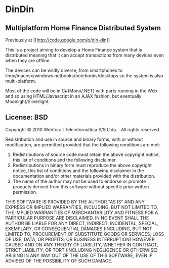 # DinDin
## Multiplatform Home Finance Distributed System

Previously at [[http://code.google.com/p/din-din]]

This is a project aiming to develop a Home Finance system that is distributed meaning that it can accept transactions from many devices even when they are offline.

The devices can be wildly diverse, from smartphones to linux/macosx/windows netbooks/notebooks/desktops so the system is also multi-platform.

Most of the code will be in C#(Mono/.NET) with parts running in the Web and so using HTML/Javascript in an AJAX fashion, but eventually Moonlight/Silverlight.

## License: BSD

Copyright &copy; 2010 Webforall Teleinform&aacute;tica S/S Ltda. . All rights reserved.

Redistribution and use in source and binary forms, with or without
modification, are permitted provided that the following conditions
are met:

1. Redistributions of source code must retain the above copyright
   notice, this list of conditions and the following disclaimer.
2. Redistributions in binary form must reproduce the above copyright
   notice, this list of conditions and the following disclaimer in the
   documentation and/or other materials provided with the distribution.
3. The name of the author may not be used to endorse or promote products
   derived from this software without specific prior written permission.

THIS SOFTWARE IS PROVIDED BY THE AUTHOR "AS IS" AND ANY EXPRESS OR
IMPLIED WARRANTIES, INCLUDING, BUT NOT LIMITED TO, THE IMPLIED WARRANTIES
OF MERCHANTABILITY AND FITNESS FOR A PARTICULAR PURPOSE ARE DISCLAIMED.
IN NO EVENT SHALL THE AUTHOR BE LIABLE FOR ANY DIRECT, INDIRECT,
INCIDENTAL, SPECIAL, EXEMPLARY, OR CONSEQUENTIAL DAMAGES (INCLUDING, BUT
NOT LIMITED TO, PROCUREMENT OF SUBSTITUTE GOODS OR SERVICES; LOSS OF USE,
DATA, OR PROFITS; OR BUSINESS INTERRUPTION) HOWEVER CAUSED AND ON ANY
THEORY OF LIABILITY, WHETHER IN CONTRACT, STRICT LIABILITY, OR TORT
(INCLUDING NEGLIGENCE OR OTHERWISE) ARISING IN ANY WAY OUT OF THE USE OF
THIS SOFTWARE, EVEN IF ADVISED OF THE POSSIBILITY OF SUCH DAMAGE. 
